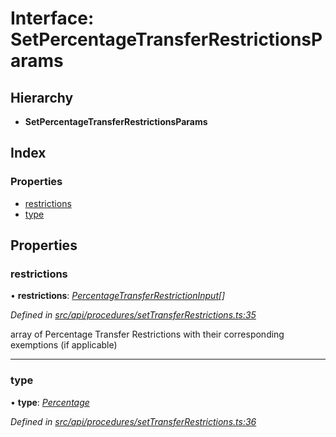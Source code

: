 # Interface: SetPercentageTransferRestrictionsParams

## Hierarchy

* **SetPercentageTransferRestrictionsParams**

## Index

### Properties

* [restrictions](setpercentagetransferrestrictionsparams.md#restrictions)
* [type](setpercentagetransferrestrictionsparams.md#type)

## Properties

###  restrictions

• **restrictions**: *[PercentageTransferRestrictionInput](percentagetransferrestrictioninput.md)[]*

*Defined in [src/api/procedures/setTransferRestrictions.ts:35](https://github.com/PolymathNetwork/polymesh-sdk/blob/56921667/src/api/procedures/setTransferRestrictions.ts#L35)*

array of Percentage Transfer Restrictions with their corresponding exemptions (if applicable)

___

###  type

• **type**: *[Percentage](../enums/transferrestrictiontype.md#percentage)*

*Defined in [src/api/procedures/setTransferRestrictions.ts:36](https://github.com/PolymathNetwork/polymesh-sdk/blob/56921667/src/api/procedures/setTransferRestrictions.ts#L36)*
